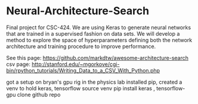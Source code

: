 # Neural-Architecture-Search
Final project for CSC-424. We are using Keras to generate neural networks that are trained in a supervised fashion on data sets. We will develop a method to explore the space of hyperparameters defining both the network architecture and training procedure to improve performance.


See this page: https://github.com/markdtw/awesome-architecture-search
csv page: http://stanford.edu/~mgorkove/cgi-bin/rpython_tutorials/Writing_Data_to_a_CSV_With_Python.php



got a setup on bryan's gpu rig in the physics lab
installed pip, created a venv to hold keras, tensorflow
source venv
pip install keras , tensorflow-gpu
clone github repo
